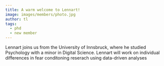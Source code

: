 ```yaml
---
title: A warm welcome to Lennart!
image: images/members/photo.jpg
author: tl
tags:
  - phd
  - new member
---
```


Lennart joins us from the University of Innsbruck, where he studied Psychology with a minor in Digital Science. Lennart will work on individual differences in fear conditoning reserach using data-driven analyses
